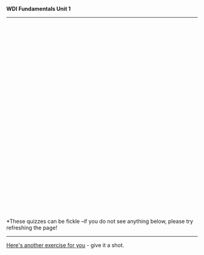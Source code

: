 **WDI Fundamentals Unit 1**

---

<div class="typeform-widget" data-url="https://gahub.typeform.com/to/e466LR" data-text="NEW Fundamentals 1.3" style="width:100%;height:500px;"></div>
<script>(function(){var qs,js,q,s,d=document,gi=d.getElementById,ce=d.createElement,gt=d.getElementsByTagName,id='typef_orm',b='https://s3-eu-west-1.amazonaws.com/share.typeform.com/';if(!gi.call(d,id)){js=ce.call(d,'script');js.id=id;js.src=b+'widget.js';q=gt.call(d,'script')[0];q.parentNode.insertBefore(js,q)}})()</script>

*These quizzes can be fickle –if you do not see anything below, please try refreshing the page!

---

[Here's another exercise for you](10_exercise.md) - give it a shot.